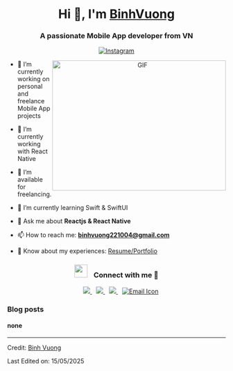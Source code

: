 <h1 align="center">Hi 👋, I'm <a href="http://binhvuong.id.vn/" target="blank">BinhVuong</a></h1>
<h3 align="center">A passionate Mobile App developer from VN</h3>

<p align="center">
  <a href="https://www.instagram.com/b1nhvuong/" target="blank">
    <img src="https://img.shields.io/badge/Instagram-@b1nhvuong-E4405F?logo=instagram&style=for-the-badge&logoColor=white" alt="Instagram">
  </a>
</p>

<a target="_blank" align="center">
  <img align="right" top="500" height="300" width="400" alt="GIF" src="https://media.giphy.com/media/SWoSkN6DxTszqIKEqv/giphy.gif">
</a>

<ul>
  <li>
    <p>🔭 I’m currently working on personal and freelance Mobile App projects</p>
  </li>
  <li>
    <p>🌱 I’m currently working with React Native</p>
  </li>
  <li>
    <p>🤝 I’m available for freelancing.</p>
  </li>
  <li>
    <p>🌱 I’m currently learning Swift & SwiftUI</p>
  </li>
  <li>
    <p>💬 Ask me about <strong>Reactjs & React Native</strong></p>
  </li>
  <li>
    <p>📫 How to reach me: <strong><a href="mailto:binhvuong221004@gmail.com">binhvuong221004@gmail.com</a></strong></p>
  </li>
  <li>
    <p>📄 Know about my experiences: <a href="http://binhvuong.id.vn/" target="blank">Resume/Portfolio</a></p>
  </li>
</ul>

<h3 align="center">
  <img src="https://media.giphy.com/media/iY8CRBdQXODJSCERIr/giphy.gif" width="30" height="30" style="margin-right: 10px;">
  Connect with me 🤝
</h3>

<div align="center" class="icons-social" style="margin-left: 10px;">
  <a style="margin-left: 10px;" target="_blank" href="">
    <img src="https://img.icons8.com/doodle/40/000000/linkedin--v2.png">
  </a>
  <a style="margin-left: 10px;" target="_blank" href="https://github.com/vuongpro22">
    <img src="https://img.icons8.com/doodle/40/000000/github--v1.png">
  </a>
  <a style="margin-left: 10px;" target="_blank" href="https://instagram.com/b1nhvuong">
    <img src="https://img.icons8.com/doodle/40/000000/instagram-new--v2.png">
  </a>
  <a style="margin-left: 10px;" target="_blank" href="mailto:binhvuong221004@gmail.com">
  <img src="https://img.icons8.com/doodle/40/000000/apple-mail.png" alt="Email Icon">
</a>

</div>

<h3 id="blogs-posts">Blog posts</h3>
<!-- BLOG-POST-LIST:START -->
<h4>none</h4>
<!-- BLOG-POST-LIST:END -->

<hr>
<p>Credit: <a href="https://github.com/vuongpro22">Binh Vuong</a></p>
<p>Last Edited on: 15/05/2025</p>
